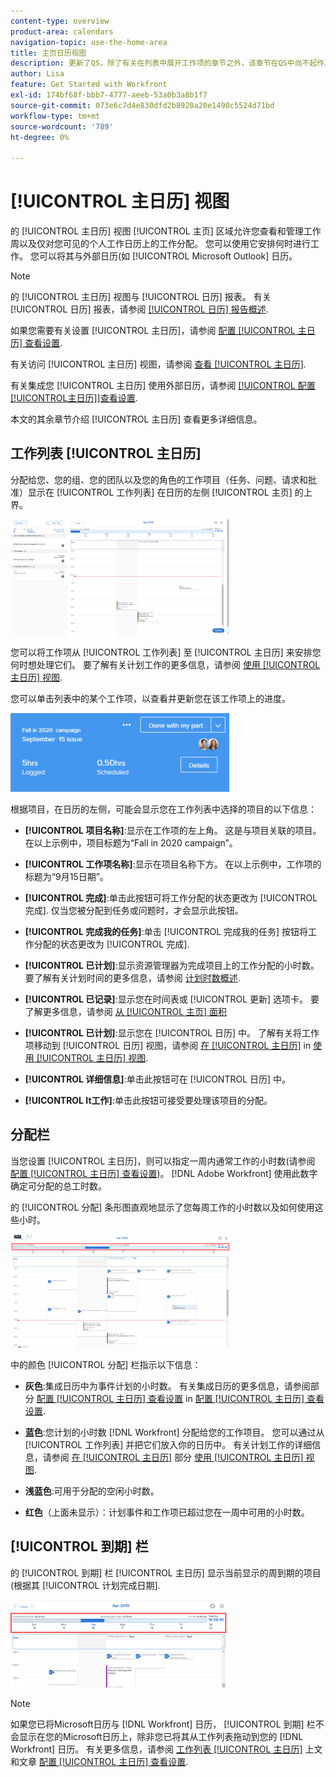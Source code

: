 ```yaml
---
content-type: overview
product-area: calendars
navigation-topic: use-the-home-area
title: 主页日历视图
description: 更新了QS，除了有关在列表中展开工作项的章节之外，该章节在QS中尚不起作用。
author: Lisa
feature: Get Started with Workfront
exl-id: 174bf68f-bbb7-4777-aeeb-53a0b3a8b1f7
source-git-commit: 073e6c7d4e830dfd2b8920a20e1490c5524d71bd
workflow-type: tm+mt
source-wordcount: '789'
ht-degree: 0%

---
```


# [!UICONTROL 主日历] 视图

<!--
<p data-mc-conditions="QuicksilverOrClassic.Draft mode">Updated for QS except for section about expanding a work item in the list--this isn't working yet in QS.</p>
-->

的 [!UICONTROL 主日历] 视图 [!UICONTROL 主页] 区域允许您查看和管理工作周以及仅对您可见的个人工作日历上的工作分配。 您可以使用它安排何时进行工作。 您可以将其与外部日历(如 [!UICONTROL Microsoft Outlook] 日历。

>[!NOTE]
>
>的 [!UICONTROL 主日历] 视图与 [!UICONTROL 日历] 报表。 有关 [!UICONTROL 日历] 报表，请参阅 [[!UICONTROL 日历] 报告概述](../../../reports-and-dashboards/reports/calendars/calendar-reports-overview.md).

如果您需要有关设置 [!UICONTROL 主日历]，请参阅 [配置 [!UICONTROL 主日历] 查看设置](../../../workfront-basics/using-home/using-the-home-area/configure-home-calendar-view.md).

有关访问 [!UICONTROL 主日历] 视图，请参阅 [查看 [!UICONTROL 主日历]](../../../workfront-basics/using-home/using-the-home-area/view-home-calendar.md).

有关集成您 [!UICONTROL 主日历] 使用外部日历，请参阅 [[!UICONTROL 配置[!UICONTROL主日历]]查看设置](../../../workfront-basics/using-home/using-the-home-area/configure-home-calendar-view.md).

本文的其余章节介绍 [!UICONTROL 主日历] 查看更多详细信息。

## 工作列表 [!UICONTROL 主日历]

分配给您、您的组、您的团队以及您的角色的工作项目（任务、问题、请求和批准）显示在 [!UICONTROL 工作列表] 在日历的左侧 [!UICONTROL 主页] 的上界。

![](assets/calview-qs-350x185.png)

您可以将工作项从 [!UICONTROL 工作列表] 至 [!UICONTROL 主日历] 来安排您何时想处理它们。 要了解有关计划工作的更多信息，请参阅 [使用 [!UICONTROL 主日历] 视图](../../../workfront-basics/using-home/using-the-home-area/use-home-calendar-view.md).

您可以单击列表中的某个工作项，以查看并更新您在该工作项上的进度。

![](assets/work-item-cl-350x126.png)

根据项目，在日历的左侧，可能会显示您在工作列表中选择的项目的以下信息：

* **[!UICONTROL 项目名称]**:显示在工作项的左上角。 这是与项目关联的项目。 在以上示例中，项目标题为“Fall in 2020 campaign”。
* **[!UICONTROL 工作项名称]**:显示在项目名称下方。 在以上示例中，工作项的标题为“9月15日期”。
* **[!UICONTROL 完成]**:单击此按钮可将工作分配的状态更改为 [!UICONTROL 完成]. 仅当您被分配到任务或问题时，才会显示此按钮。
* **[!UICONTROL 完成我的任务]**:单击 [!UICONTROL 完成我的任务] 按钮将工作分配的状态更改为 [!UICONTROL 完成].
* **[!UICONTROL 已计划]**:显示资源管理器为完成项目上的工作分配的小时数。 要了解有关计划时间的更多信息，请参阅 [计划时数概述](../../../manage-work/tasks/task-information/planned-hours.md).

* **[!UICONTROL 已记录]**:显示您在时间表或 [!UICONTROL 更新] 选项卡。 要了解更多信息，请参阅 [从 [!UICONTROL 主页] 面积](../../../workfront-basics/using-home/using-the-home-area/log-time-on-work-item-in-home.md)

* **[!UICONTROL 已计划]**:显示您在 [!UICONTROL 日历] 中。 了解有关将工作项移动到 [!UICONTROL 日历] 视图，请参阅 [在 [!UICONTROL 主日历]](../../../workfront-basics/using-home/using-the-home-area/use-home-calendar-view.md#scheduling-work-items-in-home-calendar) in [使用 [!UICONTROL 主日历] 视图](../../../workfront-basics/using-home/using-the-home-area/use-home-calendar-view.md).

* **[!UICONTROL 详细信息]**:单击此按钮可在 [!UICONTROL 日历] 中。
* **[!UICONTROL It工作]**:单击此按钮可接受要处理该项目的分配。

## 分配栏

当您设置 [!UICONTROL 主日历]，则可以指定一周内通常工作的小时数(请参阅 [配置 [!UICONTROL 主日历] 查看设置](../../../workfront-basics/using-home/using-the-home-area/configure-home-calendar-view.md))。 [!DNL Adobe Workfront] 使用此数字确定可分配的总工时数。

的 [!UICONTROL 分配] 条形图直观地显示了您每周工作的小时数以及如何使用这些小时。

![](assets/allocation-bar-qs-350x181.png)

中的颜色 [!UICONTROL 分配] 栏指示以下信息：

* **灰色**:集成日历中为事件计划的小时数。 有关集成日历的更多信息，请参阅部分 [配置 [!UICONTROL 主日历] 查看设置](../../../workfront-basics/using-home/using-the-home-area/configure-home-calendar-view.md#configuring-your-home-calendar-view) in [配置 [!UICONTROL 主日历] 查看设置](../../../workfront-basics/using-home/using-the-home-area/configure-home-calendar-view.md).

* **蓝色**:您计划的小时数 [!DNL Workfront] 分配给您的工作项目。 您可以通过从 [!UICONTROL 工作列表] 并把它们放入你的日历中。 有关计划工作的详细信息，请参阅 [在 [!UICONTROL 主日历]](../../../workfront-basics/using-home/using-the-home-area/use-home-calendar-view.md#scheduling-work-items-in-home-calendar) 部分 [使用 [!UICONTROL 主日历] 视图](../../../workfront-basics/using-home/using-the-home-area/use-home-calendar-view.md).

* **浅蓝色**:可用于分配的空闲小时数。
* **红色**（上面未显示）：计划事件和工作项已超过您在一周中可用的小时数。

## [!UICONTROL 到期] 栏

的 [!UICONTROL 到期] 栏 [!UICONTROL 主日历] 显示当前显示的周到期的项目(根据其 [!UICONTROL 计划完成日期].

![](assets/duebar-qs-350x140.png)

>[!NOTE]
>
>如果您已将Microsoft日历与 [!DNL Workfront] 日历， [!UICONTROL 到期] 栏不会显示在您的Microsoft日历上，除非您已将其从工作列表拖动到您的 [!DNL Workfront] 日历。 有关更多信息，请参阅  [工作列表 [!UICONTROL 主日历]](#work-list-on-the-home-calendar) 上文和文章  [配置 [!UICONTROL 主日历] 查看设置](../../../workfront-basics/using-home/using-the-home-area/configure-home-calendar-view.md).
